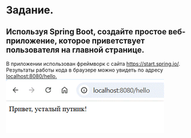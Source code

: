 # Задание. 
## Используя Spring Boot, создайте простое веб-приложение, которое приветствует пользователя на главной странице.
В приложении использован фреймворк с сайта https://start.spring.io/. Результаты работы кода в браузере можно увидеть по адресу <localhost:8080/hello.>
![Скриншот](https://github.com/Svetlana00713/JS_HW2/blob/master/demo/img/%D0%A1%D0%BD%D0%B8%D0%BC%D0%BE%D0%BA.GIF)
